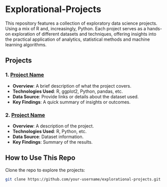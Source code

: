 # Explorational-Projects
This repository features a collection of exploratory data science projects. Using a mix of R and, increasingly, Python. Each project serves as a hands-on exploration of different datasets and techniques, offering insights into the practical application of analytics, statistical methods and machine learning algorithms.

## Projects

### 1. [Project Name](Link-to-folder-if-applicable)
- **Overview**: A brief description of what the project covers.
- **Technologies Used**: R, ggplot2, Python, pandas, etc.
- **Data Source**: Provide links or details about the dataset used.
- **Key Findings**: A quick summary of insights or outcomes.

### 2. [Project Name](Link-to-folder-if-applicable)
- **Overview**: A description of the project.
- **Technologies Used**: R, Python, etc.
- **Data Source**: Dataset information.
- **Key Findings**: Summary of the results.

## How to Use This Repo
Clone the repo to explore the projects:
```bash
git clone https://github.com/your-username/explorational-projects.git
